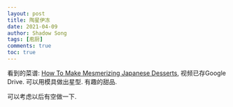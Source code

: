 ```yaml
---
layout: post
title: 陶星伊冻
date: 2021-04-09
author: Shadow Song
tags: [庖厨]
comments: true
toc: true
---
```


看到的菜谱: [How To Make Mesmerizing Japanese Desserts](https://www.youtube.com/watch?v=HxuHo62reRw&t=20s&ab_channel=Tasty), 视频已存Google Drive.  可以用模具做出星型. 有趣的甜品. 

可以考虑以后有空做一下. 

